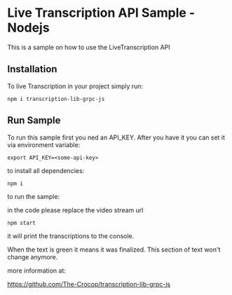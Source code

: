 # Live Transcription API Sample - Nodejs

This is a sample on how to use the LiveTranscription API

## Installation

To live Transcription in your project simply run:

`npm i transcription-lib-grpc-js`

## Run Sample

To run this sample first you ned an API_KEY.
After you have it you can set it via environment variable:

`export API_KEY=<some-api-key>`

to install all dependencies:

`npm i`

to run the sample:

in the code please replace the video stream url

`npm start`

it will print the transcriptions to the console.

When the text is green it means it was finalized. 
This section of text won't change anymore.

more information at:

https://github.com/The-Crocop/transcription-lib-grpc-js